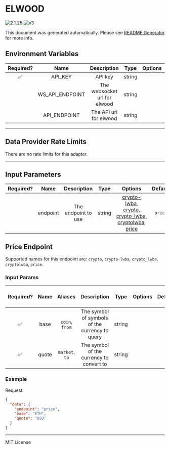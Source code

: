 # ELWOOD

![2.1.25](https://img.shields.io/github/package-json/v/smartcontractkit/external-adapters-js?filename=packages/sources/elwood/package.json) ![v3](https://img.shields.io/badge/framework%20version-v3-blueviolet)

This document was generated automatically. Please see [README Generator](../../scripts#readme-generator) for more info.

## Environment Variables

| Required? |      Name       |         Description          |  Type  | Options |                  Default                   |
| :-------: | :-------------: | :--------------------------: | :----: | :-----: | :----------------------------------------: |
|    ✅     |     API_KEY     |           API key            | string |         |                                            |
|           | WS_API_ENDPOINT | The websocket url for elwood | string |         |  `wss://api.chk.elwood.systems/v1/stream`  |
|           |  API_ENDPOINT   |    The API url for elwood    | string |         | `https://api.chk.elwood.systems/v1/stream` |

---

## Data Provider Rate Limits

There are no rate limits for this adapter.

---

## Input Parameters

| Required? |   Name   |     Description     |  Type  |                                                                      Options                                                                       | Default |
| :-------: | :------: | :-----------------: | :----: | :------------------------------------------------------------------------------------------------------------------------------------------------: | :-----: |
|           | endpoint | The endpoint to use | string | [crypto-lwba](#price-endpoint), [crypto](#price-endpoint), [crypto_lwba](#price-endpoint), [cryptolwba](#price-endpoint), [price](#price-endpoint) | `price` |

## Price Endpoint

Supported names for this endpoint are: `crypto`, `crypto-lwba`, `crypto_lwba`, `cryptolwba`, `price`.

### Input Params

| Required? | Name  |    Aliases     |                  Description                   |  Type  | Options | Default | Depends On | Not Valid With |
| :-------: | :---: | :------------: | :--------------------------------------------: | :----: | :-----: | :-----: | :--------: | :------------: |
|    ✅     | base  | `coin`, `from` | The symbol of symbols of the currency to query | string |         |         |            |                |
|    ✅     | quote | `market`, `to` |    The symbol of the currency to convert to    | string |         |         |            |                |

### Example

Request:

```json
{
  "data": {
    "endpoint": "price",
    "base": "ETH",
    "quote": "USD"
  }
}
```

---

MIT License
